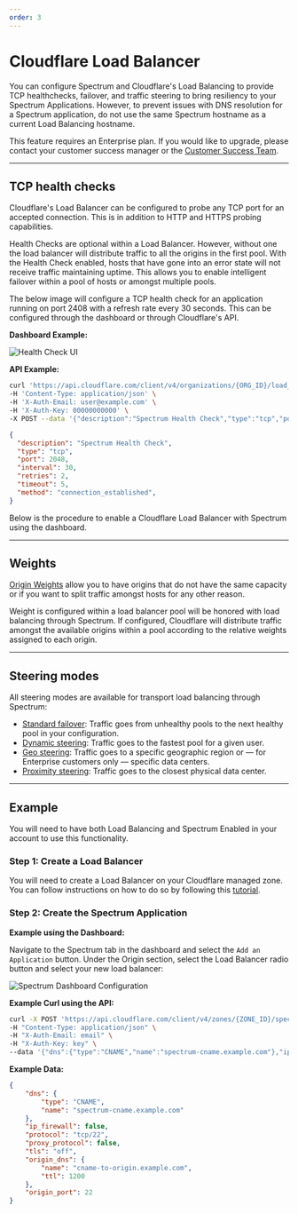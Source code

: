```yaml
---
order: 3
---
```


# Cloudflare Load Balancer

You can configure Spectrum and Cloudflare's Load Balancing to provide TCP healthchecks, failover, and traffic steering to bring resiliency to your Spectrum Applications.  However, to prevent issues with DNS resolution for a Spectrum application, do not use the same Spectrum hostname as a current Load Balancing hostname.

<Aside>

This feature requires an Enterprise plan.  If you would like to upgrade, please contact your customer success manager or the <a href="mailto:success@cloudflare.com">Customer Success Team</a>.

</Aside>

--------------------------------

## TCP health checks

Cloudflare's Load Balancer can be configured to probe any TCP port for an accepted connection. This is in addition to HTTP and HTTPS probing capabilities.

Health Checks are optional within a Load Balancer. However, without one the load balancer will distribute traffic to all the origins in the first pool. With the Health Check enabled, hosts that have gone into an error state will not receive traffic maintaining uptime. This allows you to enable intelligent failover within a pool of hosts or amongst multiple pools.

The below image will configure a TCP health check for an application running on port 2408 with a refresh rate every 30 seconds. This can be configured through the dashboard or through Cloudflare's API.

**Dashboard Example:**

![Health Check UI](./img/load-balancing/spectrum-tcp-check.png)

**API Example:**

```bash
curl 'https://api.cloudflare.com/client/v4/organizations/{ORG_ID}/load_balancers/monitors'  \
-H 'Content-Type: application/json' \
-H 'X-Auth-Email: user@example.com' \
-H 'X-Auth-Key: 00000000000' \
-X POST --data '{"description":"Spectrum Health Check","type":"tcp","port":2048,"interval":30,"retries":2,"timeout":5,"method":"connection_established"}'
```

```json
{
  "description": "Spectrum Health Check",
  "type": "tcp",
  "port": 2048,
  "interval": 30,
  "retries": 2,
  "timeout": 5,
  "method": "connection_established",
}
```

Below is the procedure to enable a Cloudflare Load Balancer with Spectrum using the dashboard.

--------------------------------

## Weights

[Origin Weights](https://secret.wiki/load-balancing/understand-basics/weighted-load-balancing) allow you to have origins that do not have the same capacity or if you want to split traffic amongst hosts for any other reason.

Weight is configured within a load balancer pool will be honored with load balancing through Spectrum. If configured, Cloudflare will distribute traffic amongst the available origins within a pool according to the relative weights assigned to each origin.

--------------------------------

## Steering modes

All steering modes are available for transport load balancing through Spectrum:
- [Standard failover](https://secret.wiki/load-balancing/understand-basics/traffic-steering#off---standard-failover): Traffic goes from unhealthy pools to the next healthy pool in your configuration.
- [Dynamic steering](https://secret.wiki/load-balancing/understand-basics/traffic-steering#dynamic-steering): Traffic goes to the fastest pool for a given user.
- [Geo steering](https://secret.wiki/load-balancing/understand-basics/traffic-steering#geo-steering): Traffic goes to a specific geographic region or — for Enterprise customers only — specific data centers.
- [Proximity steering](https://secret.wiki/load-balancing/understand-basics/traffic-steering#proximity-steering): Traffic goes to the closest physical data center.

--------------------------------

## Example

<Aside>

You will need to have both Load Balancing and Spectrum Enabled in your account to use this functionality.

</Aside>

### Step 1: Create a Load Balancer

You will need to create a Load Balancer on your Cloudflare managed zone. You can follow instructions on how to do so by following this [tutorial](https://support.cloudflare.com/hc/en-us/articles/115000081911-Tutorial-How-to-Set-Up-Load-Balancing-Intelligent-Failover-on-Cloudflare).

### Step 2: Create the Spectrum Application

**Example using the Dashboard:**

Navigate to the Spectrum tab in the dashboard and select the `Add an Application` button. Under the Origin section, select the Load Balancer radio button and select your new load balancer:

![Spectrum Dashboard Configuration](./img/load-balancing/spectrum-dashboard-creation.png)

**Example Curl using the API:**

```bash
curl -X POST 'https://api.cloudflare.com/client/v4/zones/{ZONE_ID}/spectrum/apps' \
-H "Content-Type: application/json" \
-H "X-Auth-Email: email" \
-H "X-Auth-Key: key" \
--data '{"dns":{"type":"CNAME","name":"spectrum-cname.example.com"},"ip_firewall":false,"protocol":"tcp/22","proxy_protocol":false,"tls":"off","origin_dns": {"name": "cname-to-origin.example.com", "ttl": 1200}, "origin_port": 22}'
```

**Example Data:**

```json
{
	"dns": {
		"type": "CNAME",
		"name": "spectrum-cname.example.com"
	},
	"ip_firewall": false,
	"protocol": "tcp/22",
	"proxy_protocol": false,
	"tls": "off",
	"origin_dns": {
		"name": "cname-to-origin.example.com",
		"ttl": 1200
	},
	"origin_port": 22
}
```

